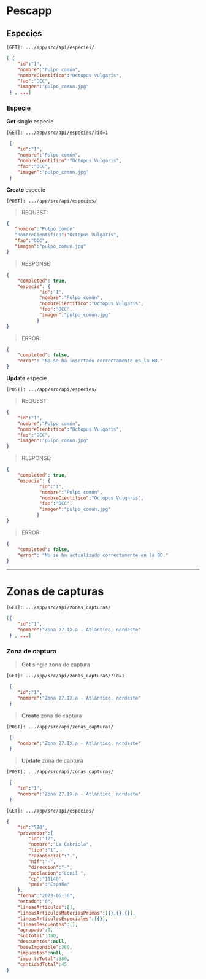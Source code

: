 # Pescapp

## Especies

`[GET]: .../app/src/api/especies/`

```json
[ { 	
	"id":"1",
	"nombre":"Pulpo común",
	"nombreCientifico":"Octopus Vulgaris",
	"fao":"OCC",
	"imagen":"pulpo_comun.jpg" 
 } , ...]
```

### Especie

 **Get** single especie

`[GET]: .../app/src/api/especies/?id=1`

```json
 { 	
	"id":"1",
	"nombre":"Pulpo común",
	"nombreCientifico":"Octopus Vulgaris",
	"fao":"OCC",
	"imagen":"pulpo_comun.jpg" 
 } 
```

 **Create** especie

`[POST]: .../app/src/api/especies/`

> REQUEST:

 ```json
{ 	
	"nombre":"Pulpo común"
	"nombreCientifico":"Octopus Vulgaris",
	"fao":"OCC",
	"imagen":"pulpo_comun.jpg"
} 
```
> RESPONSE:

```json
{
	"completed": true,
	"especie": { 	
			"id":"1",
			"nombre":"Pulpo común",
			"nombreCientifico":"Octopus Vulgaris",
			"fao":"OCC",
			"imagen":"pulpo_comun.jpg"
		   }
}
```

> ERROR:

```json
{
	"completed": false,
	"error": "No se ha insertado correctamente en la BD."
}
```

**Update** especie

`[POST]: .../app/src/api/especies/`

> REQUEST:

```json
{ 	
	"id":"1",
	"nombre":"Pulpo común",
	"nombreCientifico":"Octopus Vulgaris",
	"fao":"OCC",
	"imagen":"pulpo_comun.jpg"
} 
```

> RESPONSE:

```json
{
	"completed": true,
	"especie": { 	
			"id":"1",
			"nombre":"Pulpo común",
			"nombreCientifico":"Octopus Vulgaris",
			"fao":"OCC",
			"imagen":"pulpo_comun.jpg"
		   }
}
```

> ERROR:

```json
{
	"completed": false,
	"error": "No se ha actualizado correctamente en la BD."
}
```

------------

# Zonas de capturas

`[GET]: .../app/src/api/zonas_capturas/`

```json
[{
	"id":"1",
	"nombre":"Zona 27.IX.a - Atlántico, nordeste"
 } , ...]
```

### Zona de captura

> **Get** single zona de captura


`[GET]: .../app/src/api/zonas_capturas/?id=1`

```json
 {
	"id":"1",
	"nombre":"Zona 27.IX.a - Atlántico, nordeste"
 } 
```

>**Create** zona de captura

`[POST]: .../app/src/api/zonas_capturas/`

```json
 {
	"nombre":"Zona 27.IX.a - Atlántico, nordeste"
 } 
```

>**Update** zona de captura

`[POST]: .../app/src/api/zonas_capturas/`

```json
 {
	"id":"1",
	"nombre":"Zona 27.IX.a - Atlántico, nordeste"
 } 
```

`[GET]: .../app/src/api/especies/`

```json
{
	"id":"570",
	"proveedor":{
		"id":"12",
		"nombre":"La Cabriola",
		"tipo":"1",
		"razonSocial":"-",
		"nif":"-",
		"direccion":"-",
		"poblacion":"Conil ",
		"cp":"11140",
		"pais":"España"
	},
	"fecha":"2023-06-30",
	"estado":"0",
	"lineasArticulos":[],
	"lineasArticulosMateriasPrimas":[{},{},{}],
	"lineasArticulosEspeciales":[{}],
	"lineasDescuentos":[],
	"agrupado":0,
	"subtotal":380,
	"descuentos":null,
	"baseImponible":380,
	"impuestos":null,
	"importeTotal":380,
	"cantidadTotal":45
}
```

